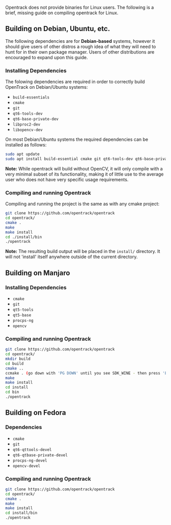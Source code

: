Opentrack does not provide binaries for Linux users. The following is a brief, missing guide on compiling opentrack for Linux.

## Building on Debian, Ubuntu, etc.

The following dependencies are for **Debian-based** systems, however it should give users of other distros a rough idea of what they will need to hunt for in their own package manager. Users of other distributions are encouraged to expand upon this guide.

### Installing Dependencies
The folowing dependencies are required in order to correctly build OpenTrack on Debian/Ubuntu systems:
* `build-essentials`
* `cmake`
* `git`
* `qt6-tools-dev`
* `qt6-base-private-dev`
* `libproc2-dev`
* `libopencv-dev`

On most Debian/Ubuntu systems the required dependencies can be installed as follows:
```sh
sudo apt update
sudo apt install build-essential cmake git qt6-tools-dev qt6-base-private-dev libproc2-dev libopencv-dev
```

**Note:** While opentrack will build without OpenCV, it will only compile with a very minimal subset of its functionality, making it of little use to the average user who does not have very specific usage requirements. 

### Compiling and running Opentrack

Compiling and running the project is the same as with any cmake project:

```bash
git clone https://github.com/opentrack/opentrack
cd opentrack/
cmake .
make
make install
cd ./install/bin
./opentrack
```

**Note:** The resulting build output will be placed in the `install/` directory. It will not 'install' itself anywhere outside of the current directory. 

## Building on Manjaro

### Installing Dependencies
* `cmake`
* `git`
* `qt5-tools`
* `qt5-base`
* `procps-ng`
* `opencv`

### Compiling and running Opentrack

```bash
git clone https://github.com/opentrack/opentrack
cd opentrack/
mkdir build
cd build
cmake ..
ccmake . (go down with 'PG DOWN' until you see SDK_WINE - then press 'ENTER' (set to 'ON'; press 'c' to reconfigure)
make
make install
cd install
cd bin
./opentrack
```

## Building on Fedora

### Dependencies
* `cmake`
* `git`
* `qt6-qttools-devel`
* `qt6-qtbase-private-devel`
* `procps-ng-devel`
* `opencv-devel`

### Compiling and running Opentrack

```bash
git clone https://github.com/opentrack/opentrack
cd opentrack/
cmake .
make
make install
cd install/bin
./opentrack
```
